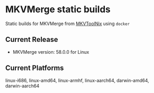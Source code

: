 # MKVMerge static builds
Static builds for MKVMerge from [MKVToolNix](https://mkvtoolnix.download/source.html) using `docker`

## Current Release
* MKVMerge version: 58.0.0 for Linux

## Current Platforms
linux-i686, linux-amd64, linux-armhf, linux-aarch64, darwin-amd64, darwin-aarch64